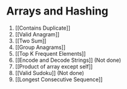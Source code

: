 # Arrays and Hashing
1. [[Contains Duplicate]]
2. [[Valid Anagram]]
3. [[Two Sum]]
4. [[Group Anagrams]]
5. [[Top K Frequent Elements]]
6. [[Encode and Decode Strings]] (Not done)
7. [[Product of array except self]]
8. [[Valid Sudoku]] (Not done)
9. [[Longest Consecutive Sequence]]